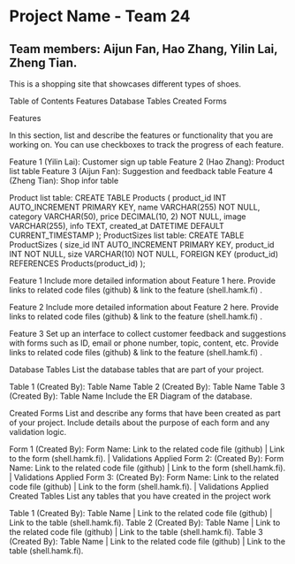 
# Project Name - Team 24 

## Team members: Aijun Fan, Hao Zhang, Yilin Lai, Zheng Tian.

This is a shopping site that showcases different types of shoes.

Table of Contents
Features
Database Tables
Created Forms

Features

In this section, list and describe the features or functionality that you are working on. You can use checkboxes to track the progress of each feature.

 Feature 1 (Yilin Lai): Customer sign up table
 Feature 2 (Hao Zhang): Product list table
 Feature 3 (Aijun Fan): Suggestion and feedback table
 Feature 4 (Zheng Tian): Shop infor table




Product list table:
CREATE TABLE Products (
    product_id INT AUTO_INCREMENT PRIMARY KEY,
    name VARCHAR(255) NOT NULL,
    category VARCHAR(50),
    price DECIMAL(10, 2) NOT NULL,
    image VARCHAR(255),
    info TEXT,
    created_at DATETIME DEFAULT CURRENT_TIMESTAMP
);
ProductSizes list table:
CREATE TABLE ProductSizes (
    size_id INT AUTO_INCREMENT PRIMARY KEY,
    product_id INT NOT NULL,
    size VARCHAR(10) NOT NULL,
    FOREIGN KEY (product_id) REFERENCES Products(product_id)
);






Feature 1
Include more detailed information about Feature 1 here. Provide links to related code files (github) & link to the feature (shell.hamk.fi) .

Feature 2
Include more detailed information about Feature 2 here. Provide links to related code files (github) & link to the feature (shell.hamk.fi) .

Feature 3
Set up an interface to collect customer feedback and suggestions with forms such as ID, email or phone number, topic, content, etc.
Provide links to related code files (github) & link to the feature (shell.hamk.fi) .

Database Tables
List the database tables that are part of your project.

Table 1 (Created By): Table Name
Table 2 (Created By): Table Name
Table 3 (Created By): Table Name
Include the ER Diagram of the database.

Created Forms
List and describe any forms that have been created as part of your project. Include details about the purpose of each form and any validation logic.

Form 1 (Created By): Form Name: Link to the related code file (github) | Link to the form (shell.hamk.fi). | Validations Applied
Form 2: (Created By): Form Name: Link to the related code file (github) | Link to the form (shell.hamk.fi). | Validations Applied
Form 3: (Created By): Form Name: Link to the related code file (github) | Link to the form (shell.hamk.fi). | Validations Applied
Created Tables
List any tables that you have created in the project work

Table 1 (Created By): Table Name | Link to the related code file (github) | Link to the table (shell.hamk.fi).
Table 2 (Created By): Table Name | Link to the related code file (github) | Link to the table (shell.hamk.fi).
Table 3 (Created By): Table Name | Link to the related code file (github) | Link to the table (shell.hamk.fi).
